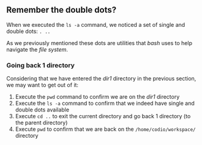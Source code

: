 ## Remember the double dots?

When we executed the `ls -a` command, we noticed a set of single and double dots: `. ..`

As we previously mentioned these dots are utilities that _bash_ uses to help navigate the _file system_.

### Going back 1 directory

Considering that we have entered the _dir1_ directory in the previous section, we may want to get out of it:

1. Execute the `pwd` command to confirm we are on the _dir1_ directory
2. Execute the `ls -a` command to confirm that we indeed have single and double dots available
2. Execute `cd ..` to exit the current directory and go back 1 directory (to the parent directory)
3. Execute `pwd` to confirm that we are back on the `/home/codio/workspace/` directory
